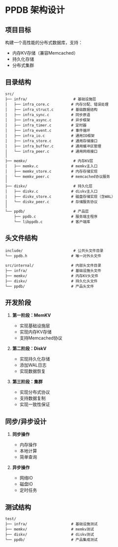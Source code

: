 ﻿# PPDB 架构设计

## 项目目标

构建一个高性能的分布式数据库，支持：
- 内存KV存储（兼容Memcached）
- 持久化存储
- 分布式集群

## 目录结构

```
src/
├── infra/                     # 基础设施层
│   ├── infra_core.c          # 内存分配、错误处理
│   ├── infra_struct.c        # 基础数据结构
│   ├── infra_sync.c          # 同步原语
│   ├── infra_async.c         # 异步框架
│   ├── infra_timer.c         # 定时器
│   ├── infra_event.c         # 事件循环
│   ├── infra_io.c            # 通用IO框架
│   ├── infra_store.c         # 通用存储接口
│   ├── infra_buffer.c        # 通用缓冲区管理
│   └── infra_peer.c          # 通用网络接口
│
├── memkv/                     # 内存KV层
│   ├── memkv.c               # memkv主入口
│   ├── memkv_store.c         # 内存存储实现
│   └── memkv_peer.c          # memcached协议服务
│
├── diskv/                     # 持久化层
│   ├── diskv.c               # diskv主入口
│   ├── diskv_store.c         # 磁盘存储实现（含WAL）
│   └── diskv_peer.c          # 存储服务协议
│
└── ppdb/                      # 产品层
    ├── ppdb.c                # 服务端主程序
    └── libppdb.c             # 客户端库
```

## 头文件结构

```
include/                       # 公共头文件目录
└── ppdb.h                    # 唯一对外头文件

src/internal/                 # 内部头文件目录
├── infra/                    # 基础设施头文件
├── memkv/                    # 内存KV头文件
├── diskv/                    # 持久化头文件
└── ppdb/                     # 产品头文件
```

## 开发阶段

1. **第一阶段：MemKV**
   - 实现基础设施层
   - 实现内存KV存储
   - 支持Memcached协议

2. **第二阶段：DiskV**
   - 实现持久化存储
   - 添加WAL日志
   - 实现数据恢复

3. **第三阶段：集群**
   - 实现分布式协议
   - 支持数据复制
   - 实现一致性保证

## 同步/异步设计

1. **同步操作**
   - 内存操作
   - 本地计算
   - 简单查询

2. **异步操作**
   - 网络IO
   - 磁盘IO
   - 定时任务

## 测试结构

```
test/
├── infra/                    # 基础设施测试
├── memkv/                    # memkv测试
├── diskv/                    # diskv测试
└── ppdb/                     # 产品集成测试
```

